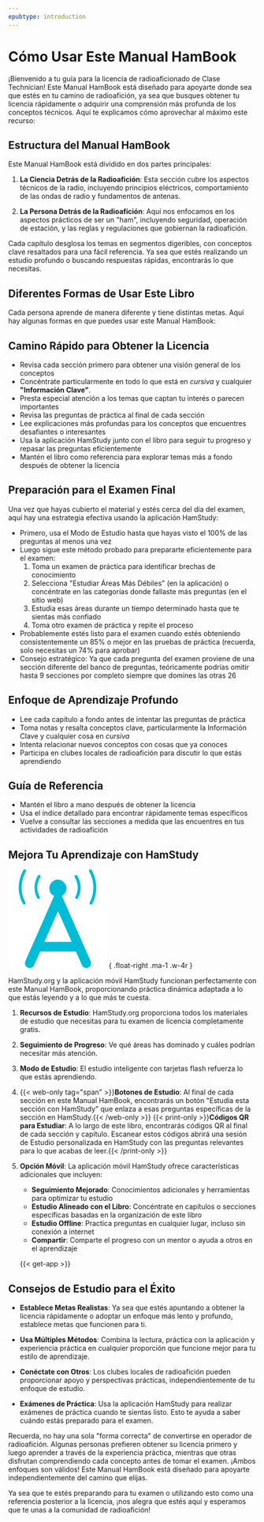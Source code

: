 ```yaml
---
epubtype: introduction
---
```

# Cómo Usar Este Manual HamBook

¡Bienvenido a tu guía para la licencia de radioaficionado de Clase Technician! Este Manual HamBook está diseñado para apoyarte donde sea que estés en tu camino de radioafición, ya sea que busques obtener tu licencia rápidamente o adquirir una comprensión más profunda de los conceptos técnicos. Aquí te explicamos cómo aprovechar al máximo este recurso:

## Estructura del Manual HamBook

Este Manual HamBook está dividido en dos partes principales:

1. **La Ciencia Detrás de la Radioafición**: Esta sección cubre los aspectos técnicos de la radio, incluyendo principios eléctricos, comportamiento de las ondas de radio y fundamentos de antenas.

2. **La Persona Detrás de la Radioafición**: Aquí nos enfocamos en los aspectos prácticos de ser un "ham", incluyendo seguridad, operación de estación, y las reglas y regulaciones que gobiernan la radioafición.

Cada capítulo desglosa los temas en segmentos digeribles, con conceptos clave resaltados para una fácil referencia. Ya sea que estés realizando un estudio profundo o buscando respuestas rápidas, encontrarás lo que necesitas.

## Diferentes Formas de Usar Este Libro

Cada persona aprende de manera diferente y tiene distintas metas. Aquí hay algunas formas en que puedes usar este Manual HamBook:

## Camino Rápido para Obtener la Licencia
- Revisa cada sección primero para obtener una visión general de los conceptos
- Concéntrate particularmente en todo lo que está en *cursiva* y cualquier **"Información Clave"**.
- Presta especial atención a los temas que captan tu interés o parecen importantes
- Revisa las preguntas de práctica al final de cada sección
- Lee explicaciones más profundas para los conceptos que encuentres desafiantes o interesantes
- Usa la aplicación HamStudy junto con el libro para seguir tu progreso y repasar las preguntas eficientemente
- Mantén el libro como referencia para explorar temas más a fondo después de obtener la licencia

## Preparación para el Examen Final
Una vez que hayas cubierto el material y estés cerca del día del examen, aquí hay una estrategia efectiva usando la aplicación HamStudy:

- Primero, usa el Modo de Estudio hasta que hayas visto el 100% de las preguntas al menos una vez
- Luego sigue este método probado para prepararte eficientemente para el examen:
  1. Toma un examen de práctica para identificar brechas de conocimiento
  2. Selecciona "Estudiar Áreas Más Débiles" (en la aplicación) o concéntrate en las categorías donde fallaste más preguntas (en el sitio web)
  3. Estudia esas áreas durante un tiempo determinado hasta que te sientas más confiado
  4. Toma otro examen de práctica y repite el proceso
- Probablemente estés listo para el examen cuando estés obteniendo consistentemente un 85% o mejor en las pruebas de práctica (recuerda, solo necesitas un 74% para aprobar)
- Consejo estratégico: Ya que cada pregunta del examen proviene de una sección diferente del banco de preguntas, teóricamente podrías omitir hasta 9 secciones por completo siempre que domines las otras 26

## Enfoque de Aprendizaje Profundo
- Lee cada capítulo a fondo antes de intentar las preguntas de práctica
- Toma notas y resalta conceptos clave, particularmente la Información Clave y cualquier cosa en *cursiva*
- Intenta relacionar nuevos conceptos con cosas que ya conoces
- Participa en clubes locales de radioafición para discutir lo que estás aprendiendo

## Guía de Referencia
- Mantén el libro a mano después de obtener la licencia
- Usa el índice detallado para encontrar rápidamente temas específicos
- Vuelve a consultar las secciones a medida que las encuentres en tus actividades de radioafición

## Mejora Tu Aprendizaje con HamStudy

![Logo de HamStudy A](../../images/hamstudy_a.svg)
{ .float-right .ma-1 .w-4r }

HamStudy.org y la aplicación móvil HamStudy funcionan perfectamente con este Manual HamBook, proporcionando práctica dinámica adaptada a lo que estás leyendo y a lo que más te cuesta.

1. **Recursos de Estudio**: HamStudy.org proporciona todos los materiales de estudio que necesitas para tu examen de licencia completamente gratis.

2. **Seguimiento de Progreso**: Ve qué áreas has dominado y cuáles podrían necesitar más atención.

3. **Modo de Estudio**: El estudio inteligente con tarjetas flash refuerza lo que estás aprendiendo.

4. {{< web-only tag="span" >}}**Botones de Estudio**: Al final de cada sección en este Manual HamBook, encontrarás un botón "Estudia esta sección con HamStudy" que enlaza a esas preguntas específicas de la sección en HamStudy.{{< /web-only >}}
   {{< print-only >}}**Códigos QR para Estudiar**: A lo largo de este libro, encontrarás códigos QR al final de cada sección y capítulo. Escanear estos códigos abrirá una sesión de Estudio personalizada en HamStudy con las preguntas relevantes para lo que acabas de leer.{{< /print-only >}}

5. **Opción Móvil**: La aplicación móvil HamStudy ofrece características adicionales que incluyen:
   - **Seguimiento Mejorado**: Conocimientos adicionales y herramientas para optimizar tu estudio
   - **Estudio Alineado con el Libro**: Concéntrate en capítulos o secciones específicas basadas en la organización de este libro
   - **Estudio Offline**: Practica preguntas en cualquier lugar, incluso sin conexión a internet
   - **Compartir**: Comparte el progreso con un mentor o ayuda a otros en el aprendizaje

   {{< get-app >}}

## Consejos de Estudio para el Éxito

- **Establece Metas Realistas**: Ya sea que estés apuntando a obtener la licencia rápidamente o adoptar un enfoque más lento y profundo, establece metas que funcionen para ti.

- **Usa Múltiples Métodos**: Combina la lectura, práctica con la aplicación y experiencia práctica en cualquier proporción que funcione mejor para tu estilo de aprendizaje.

- **Conéctate con Otros**: Los clubes locales de radioafición pueden proporcionar apoyo y perspectivas prácticas, independientemente de tu enfoque de estudio.

- **Exámenes de Práctica**: Usa la aplicación HamStudy para realizar exámenes de práctica cuando te sientas listo. Esto te ayuda a saber cuándo estás preparado para el examen.

Recuerda, no hay una sola "forma correcta" de convertirse en operador de radioafición. Algunas personas prefieren obtener su licencia primero y luego aprender a través de la experiencia práctica, mientras que otras disfrutan comprendiendo cada concepto antes de tomar el examen. ¡Ambos enfoques son válidos! Este Manual HamBook está diseñado para apoyarte independientemente del camino que elijas.

Ya sea que te estés preparando para tu examen o utilizando esto como una referencia posterior a la licencia, ¡nos alegra que estés aquí y esperamos que te unas a la comunidad de radioafición!
